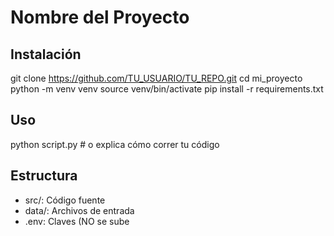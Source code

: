 # Nombre del Proyecto
## Instalación
git clone https://github.com/TU_USUARIO/TU_REPO.git
cd mi_proyecto
python -m venv venv
source venv/bin/activate
pip install -r requirements.txt
## Uso
python script.py # o explica cómo correr tu código
## Estructura
- src/: Código fuente
- data/: Archivos de entrada
- .env: Claves (NO se sube